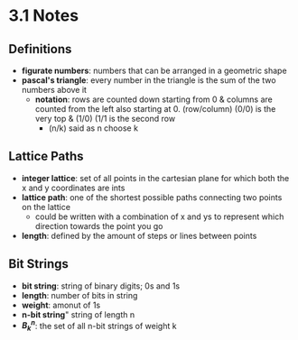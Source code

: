 # 3.1 Notes

## Definitions
- **figurate numbers**: numbers that can be arranged in a geometric shape
- **pascal's triangle**: every number in the triangle is the sum of the two numbers above it
    - **notation**: rows are counted down starting from 0 & columns are counted from the left also starting at 0. (row/column) (0/0) is the very top & (1/0) (1/1 is the second row
        - (n/k) said as n choose k

## Lattice Paths
- **integer lattice**: set of all points in the cartesian plane for which both the x and y coordinates are ints
- **lattice path**: one of the shortest possible paths connecting two points on the lattice
    - could be written with a combination of x and ys to represent which direction towards the point you go
- **length**: defined by the amount of steps or lines between points

## Bit Strings
- **bit string**: string of binary digits; 0s and 1s
- **length**: number of bits in string
- **weight**: amonut of 1s
- **n-bit string**" string of length n
- **$B^{n}_{k}$**: the set of all n-bit strings of weight k


